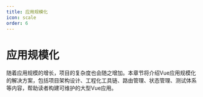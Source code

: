 ```yaml
---
title: 应用规模化
icon: scale
order: 6
---
```


# 应用规模化

随着应用规模的增长，项目的复杂度也会随之增加。本章节将介绍Vue应用规模化的解决方案，包括项目架构设计、工程化工具链、路由管理、状态管理、测试体系等内容，帮助读者构建可维护的大型Vue应用。
